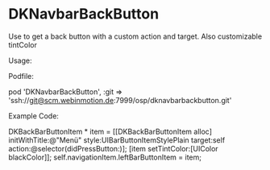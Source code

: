 DKNavbarBackButton
==================

Use to get a back button with a custom action and target. Also customizable tintColor

Usage:

Podfile:

pod 'DKNavbarBackButton', :git => 'ssh://git@scm.webinmotion.de:7999/osp/dknavbarbackbutton.git'

Example Code:

 DKBackBarButtonItem * item = [[DKBackBarButtonItem alloc] initWithTitle:@"Menü" style:UIBarButtonItemStylePlain target:self action:@selector(didPressButton:)];
 [item setTintColor:[UIColor blackColor]];
 self.navigationItem.leftBarButtonItem = item;
